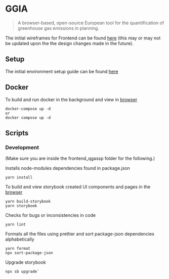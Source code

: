 # GGIA
> A browser-based, open-source European tool for the quantification of greenhouse gas emissions in planning.

The initial wireframes for Frontend can be found [here](https://viewer.diagrams.net/?tags=%7B%7D&highlight=0000ff&edit=_blank&layers=1&nav=1&title=GGIA.drawio#Uhttps%3A%2F%2Fdrive.google.com%2Fuc%3Fid%3D1lvEclr5GNizXVlzGXiwtBMZ4mV6IZF8i%26export%3Ddownload) (this may or may not be updated upon the the design changes made in the future).

## Setup
The initial environment setup guide can be found [here](https://github.com/QGasSP/ggia-frontend/wiki/GGIA-Frontend-Setup) 

## Docker

To build and run docker in the background and view in [browser](http://localhost:3000/)

```
docker-compose up -d 
or
docker compose up -d 

```


## Scripts
### Development

(Make sure you are inside the frontend_qgassp folder for the following.)

Installs node-modules dependencies found in package.json
```
yarn install
```

To build and view storybook created UI components and pages in the [browser](http://localhost:6006/)

```
yarn build-storybook
yarn storybook
```

Checks for bugs or inconsistencies in code
```
yarn lint
```

Formats all the files using prettier and sort package-json dependencies alphabetically
``` 
yarn format
npx sort-package-json
```
Upgrade storybook
```
npx sb upgrade`
```


